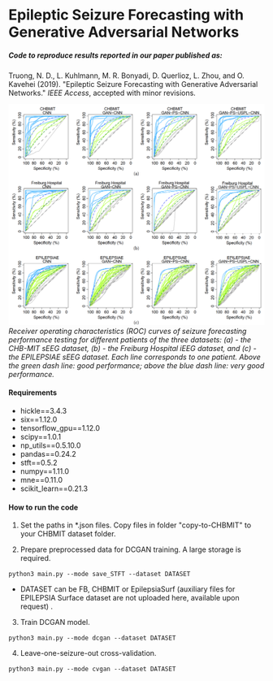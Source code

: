 # Epileptic Seizure Forecasting with Generative Adversarial Networks

##### Code to reproduce results reported in our paper published as:
Truong, N. D., L. Kuhlmann, M. R. Bonyadi, D. Querlioz, L. Zhou, and O. Kavehei (2019). "Epileptic Seizure Forecasting with Generative Adversarial Networks." _IEEE Access_, accepted with minor revisions.

![Overall  AUC](imgs/auc.png)
*Receiver operating characteristics (ROC) curves of seizure forecasting performance testing for different patients of
the three datasets: (a) - the CHB-MIT sEEG dataset, (b) - the Freiburg Hospital iEEG dataset, and (c) - the EPILEPSIAE
sEEG dataset. Each line corresponds to one patient. Above the green dash line: good performance; above the blue dash
line: very good performance.*

#### Requirements

* hickle==3.4.3
* six==1.12.0
* tensorflow_gpu==1.12.0
* scipy==1.0.1
* np_utils==0.5.10.0
* pandas==0.24.2
* stft==0.5.2
* numpy==1.11.0
* mne==0.11.0
* scikit_learn==0.21.3

#### How to run the code
1. Set the paths in \*.json files. Copy files in folder "copy-to-CHBMIT" to your CHBMIT dataset folder.

2. Prepare preprocessed data for DCGAN training. A large storage is required.
```console
python3 main.py --mode save_STFT --dataset DATASET
```
* DATASET can be FB, CHBMIT or EpilepsiaSurf (auxiliary files for EPILEPSIA Surface dataset are not uploaded here, available upon request) .

3. Train DCGAN model.
```console
python3 main.py --mode dcgan --dataset DATASET
```

4. Leave-one-seizure-out cross-validation.
```console
python3 main.py --mode cvgan --dataset DATASET
```
